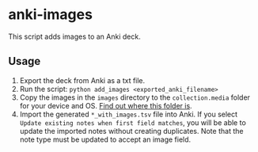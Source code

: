 # anki-images

This script adds images to an Anki deck.

## Usage
1. Export the deck from Anki as a txt file.
2. Run the script: `python add_images <exported_anki_filename>`
3. Copy the images in the `images` directory to the `collection.media` folder
   for your device and OS.
   [Find out where this folder is](https://docs.ankiweb.net/files.html#file-locations).
4. Import the generated `*_with_images.tsv` file into Anki. If you select
   `Update existing notes when first field matches`, you will be able to update
   the imported notes without creating duplicates. Note that the note type must
   be updated to accept an image field.
